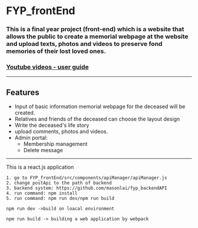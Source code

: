 # FYP_frontEnd

### This is a final year project (front-end) which is a website that allows the public to create a memorial webpage at the website and upload texts, photos and videos to preserve fond memories of their lost loved ones.

### [Youtube videos - user guide](https://www.youtube.com/watch?v=gD8Ym6qziEU&list=PLiGMtnKWDUEsIFv1X0fLrGj5zdvJCo1zl)

-----------------------
## Features

- Input of basic information memorial webpage for the deceased will be created.
- Relatives and friends of the deceased can choose the layout design
- Write the deceased's life story
- upload comments, photos and videos.
- Admin portal:
  - Membership management 
  - Delete message 
  
------------------------------------------------
This is a react.js application

```
1. go to FYP_frontEnd/src/components/apiManager/apiManager.js 
2. change postApi to the path of backend
3. backend system: https://github.com/masonlai/fyp_backendAPI
4. run command: npm install
5. run command: npm run dev/npm run build

npm run dev ->build on loacal environment

npm run build -> building a web application by webpack
```
